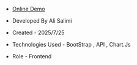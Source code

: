 - [Online Demo](https://ali-dw-web.github.io/CryptoM/)

- Developed By Ali Salimi

- Created - 2025/7/25

- Technologies Used - BootStrap , API , Chart.Js

- Role - Frontend
